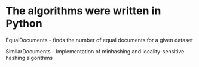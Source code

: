 # The algorithms were written in Python

EqualDocuments - finds the number of equal documents for a given dataset

SimilarDocuments - Implementation of minhashing and locality-sensitive hashing algorithms
